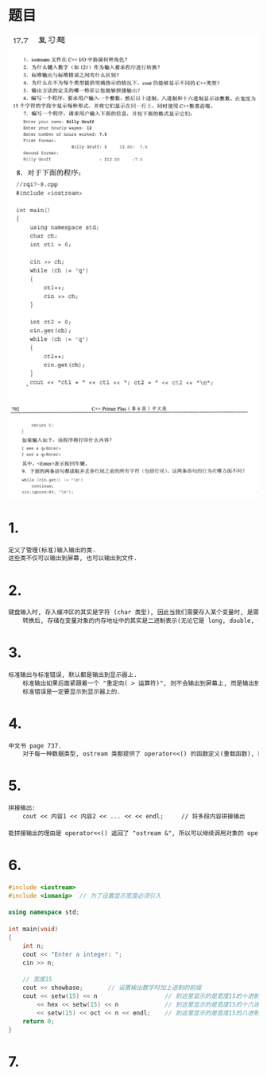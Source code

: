 # 题目
![](第十七章_复习题_images/第十七章_复习题_1-7.png)
![](第十七章_复习题_images/第十七章_复习题_8_1.png)
![](第十七章_复习题_images/第十七章_复习题_8-9.png)


# 1.
```txt
定义了管理(标准)输入输出的类.
这些类不仅可以输出到屏幕, 也可以输出到文件.
```


# 2.
```txt
键盘输入时, 存入缓冲区的其实是字符 (char 类型), 因此当我们需要存入某个变量时, 是需要进行类型转换的(由运算符 >> 来完成).
    转换后, 存储在变量对象的内存地址中的其实是二进制表示(无论它是 long, double, float 还是 int)
```

# 3.
```txt
标准输出与标准错误, 默认都是输出到显示器上.
    标准输出如果后面紧跟着一个 "重定向( > 运算符)", 则不会输出到屏幕上, 而是输出到指定的位置(如文件)
    标准错误是一定要显示到显示器上的.
```

# 4. 
```txt
中文书 page 737.
    对于每一种数据类型, ostream 类都提供了 operator<<() 的函数定义(重载函数), 因此, 在使用 "cout << " 时, 就会自动调用相应的重载函数进行输出.
```

# 5.
```txt
拼接输出: 
    cout << 内容1 << 内容2 << ... << << endl;     // 将多段内容拼接输出

能拼接输出的理由是 operator<<() 返回了 "ostream &", 所以可以继续调用对象的 operator<<() 函数.
```

# 6.
```cpp
#include <iostream>
#include <iomanip>  // 为了设置显示宽度必须引入

using namespace std;

int main(void)
{
    int n;
    cout << "Enter a integer: ";
    cin >> n;

    // 宽度15
    cout << showbase;       // 设置输出数字时加上进制的前缀
    cout << setw(15) << n                   // 到这里显示的是宽度15的十进制数
        << hex << setw(15) << n             // 到这里显示的是宽度15的十六进制数
        << setw(15) << oct << n << endl;    // 到这里显示的是宽度15的八进制数
    return 0;
}
```

# 7.




